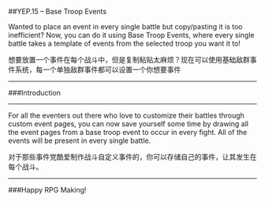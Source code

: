 ##YEP.15 – Base Troop Events

Wanted to place an event in every single battle but copy/pasting it is too inefficient? Now, you can do it using Base Troop Events, where every single battle takes a template of events from the selected troop you want it to!

想要放置一个事件在每个战斗中，但是复制粘贴太麻烦？现在可以使用基础敌群事件系统，每一个单独敌群事件都可以设置一个你想要事件
***
###Introduction
***

For all the eventers out there who love to customize their battles through custom event pages, you can now save yourself some time by drawing all the event pages from a base troop event to occur in every fight. All of the events will be present in every single battle.

对于那些事件党酷爱制作战斗自定义事件的，你可以存储自己的事件，让其发生在每个战斗。

***
###Happy RPG Making!

